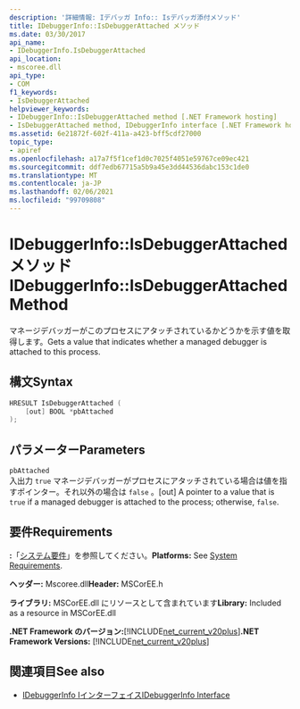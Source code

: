 ```yaml
---
description: '詳細情報: Iデバッガ Info:: Isデバッガ添付メソッド'
title: IDebuggerInfo::IsDebuggerAttached メソッド
ms.date: 03/30/2017
api_name:
- IDebuggerInfo.IsDebuggerAttached
api_location:
- mscoree.dll
api_type:
- COM
f1_keywords:
- IsDebuggerAttached
helpviewer_keywords:
- IDebuggerInfo::IsDebuggerAttached method [.NET Framework hosting]
- IsDebuggerAttached method, IDebuggerInfo interface [.NET Framework hosting]
ms.assetid: 6e21872f-602f-411a-a423-bff5cdf27000
topic_type:
- apiref
ms.openlocfilehash: a17a7f5f1cef1d0c7025f4051e59767ce09ec421
ms.sourcegitcommit: ddf7edb67715a5b9a45e3dd44536dabc153c1de0
ms.translationtype: MT
ms.contentlocale: ja-JP
ms.lasthandoff: 02/06/2021
ms.locfileid: "99709808"
---
```

# <a name="idebuggerinfoisdebuggerattached-method"></a><span data-ttu-id="d5c83-103">IDebuggerInfo::IsDebuggerAttached メソッド</span><span class="sxs-lookup"><span data-stu-id="d5c83-103">IDebuggerInfo::IsDebuggerAttached Method</span></span>

<span data-ttu-id="d5c83-104">マネージデバッガーがこのプロセスにアタッチされているかどうかを示す値を取得します。</span><span class="sxs-lookup"><span data-stu-id="d5c83-104">Gets a value that indicates whether a managed debugger is attached to this process.</span></span>  
  
## <a name="syntax"></a><span data-ttu-id="d5c83-105">構文</span><span class="sxs-lookup"><span data-stu-id="d5c83-105">Syntax</span></span>  
  
```cpp  
HRESULT IsDebuggerAttached (  
    [out] BOOL *pbAttached  
);  
```  
  
## <a name="parameters"></a><span data-ttu-id="d5c83-106">パラメーター</span><span class="sxs-lookup"><span data-stu-id="d5c83-106">Parameters</span></span>  

 `pbAttached`  
 <span data-ttu-id="d5c83-107">入出力 `true` マネージデバッガーがプロセスにアタッチされている場合は値を指すポインター。それ以外の場合は `false` 。</span><span class="sxs-lookup"><span data-stu-id="d5c83-107">[out] A pointer to a value that is `true` if a managed debugger is attached to the process; otherwise, `false`.</span></span>  
  
## <a name="requirements"></a><span data-ttu-id="d5c83-108">要件</span><span class="sxs-lookup"><span data-stu-id="d5c83-108">Requirements</span></span>  

 <span data-ttu-id="d5c83-109">**:**「[システム要件](../../get-started/system-requirements.md)」を参照してください。</span><span class="sxs-lookup"><span data-stu-id="d5c83-109">**Platforms:** See [System Requirements](../../get-started/system-requirements.md).</span></span>  
  
 <span data-ttu-id="d5c83-110">**ヘッダー:** Mscoree.dll</span><span class="sxs-lookup"><span data-stu-id="d5c83-110">**Header:** MSCorEE.h</span></span>  
  
 <span data-ttu-id="d5c83-111">**ライブラリ:** MSCorEE.dll にリソースとして含まれています</span><span class="sxs-lookup"><span data-stu-id="d5c83-111">**Library:** Included as a resource in MSCorEE.dll</span></span>  
  
 <span data-ttu-id="d5c83-112">**.NET Framework のバージョン:**[!INCLUDE[net_current_v20plus](../../../../includes/net-current-v20plus-md.md)]</span><span class="sxs-lookup"><span data-stu-id="d5c83-112">**.NET Framework Versions:** [!INCLUDE[net_current_v20plus](../../../../includes/net-current-v20plus-md.md)]</span></span>  
  
## <a name="see-also"></a><span data-ttu-id="d5c83-113">関連項目</span><span class="sxs-lookup"><span data-stu-id="d5c83-113">See also</span></span>

- [<span data-ttu-id="d5c83-114">IDebuggerInfo Iインターフェイス</span><span class="sxs-lookup"><span data-stu-id="d5c83-114">IDebuggerInfo Interface</span></span>](idebuggerinfo-interface.md)
